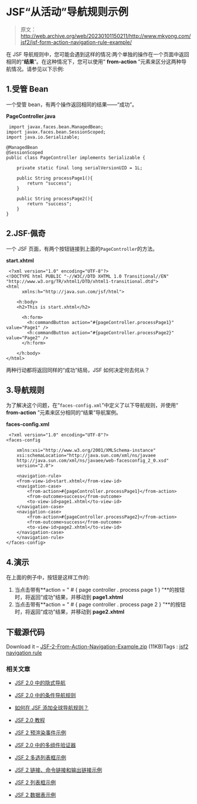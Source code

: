 # JSF“从活动”导航规则示例

> 原文：<http://web.archive.org/web/20230101150211/http://www.mkyong.com/jsf2/jsf-form-action-navigation-rule-example/>

在 JSF 导航规则中，您可能会遇到这样的情况:两个单独的操作在一个页面中返回相同的“**结果**”。在这种情况下，您可以使用“ **from-action** ”元素来区分这两种导航情况。请参见以下示例:

## 1.受管 Bean

一个受管 bean，有两个操作返回相同的结果——“成功”。

**PageController.java**

```
 import javax.faces.bean.ManagedBean;
import javax.faces.bean.SessionScoped;
import java.io.Serializable;

@ManagedBean
@SessionScoped
public class PageController implements Serializable {

	private static final long serialVersionUID = 1L;

	public String processPage1(){
		return "success";
	}

	public String processPage2(){
		return "success";
	}
} 
```

## 2.JSF·佩奇

一个 JSF 页面，有两个按钮链接到上面的`PageController`的方法。

**start.xhtml**

```
 <?xml version="1.0" encoding="UTF-8"?>
<!DOCTYPE html PUBLIC "-//W3C//DTD XHTML 1.0 Transitional//EN" 
"http://www.w3.org/TR/xhtml1/DTD/xhtml1-transitional.dtd">
<html    
      xmlns:h="http://java.sun.com/jsf/html">

    <h:body>
    <h2>This is start.xhtml</h2>

      <h:form>
    	<h:commandButton action="#{pageController.processPage1}" value="Page1" />
    	<h:commandButton action="#{pageController.processPage2}" value="Page2" />
      </h:form>

    </h:body>
</html> 
```

两种行动都将返回同样的“成功”结局，JSF 如何决定何去何从？

## 3.导航规则

为了解决这个问题，在“`faces-config.xml`”中定义了以下导航规则，并使用“ **from-action** ”元素来区分相同的“结果”导航案例。

**faces-config.xml**

```
 <?xml version="1.0" encoding="UTF-8"?>
<faces-config

    xmlns:xsi="http://www.w3.org/2001/XMLSchema-instance"
    xsi:schemaLocation="http://java.sun.com/xml/ns/javaee 
    http://java.sun.com/xml/ns/javaee/web-facesconfig_2_0.xsd"
    version="2.0">

    <navigation-rule>
	<from-view-id>start.xhtml</from-view-id>
	<navigation-case>
		<from-action>#{pageController.processPage1}</from-action>
		<from-outcome>success</from-outcome>
		<to-view-id>page1.xhtml</to-view-id>
	</navigation-case>
	<navigation-case>
		<from-action>#{pageController.processPage2}</from-action>
		<from-outcome>success</from-outcome>
		<to-view-id>page2.xhtml</to-view-id>
	</navigation-case>
    </navigation-rule>	
</faces-config> 
```

## 4.演示

在上面的例子中，按钮是这样工作的:

1.  当点击带有**action = " # { page controller . process page 1 } "**的按钮时，将返回“成功”结果，并移动到 **page1.xhtml**
2.  当点击带有**action = " # { page controller . process page 2 } "**的按钮时，将返回“成功”结果，并移动到 **page2.xhtml**

## 下载源代码

Download it – [JSF-2-From-Action-Navigation-Example.zip](http://web.archive.org/web/20201127022918/http://www.mkyong.com/wp-content/uploads/2010/09/JSF-2-Form-Action-Navigation-Example.zip) (11KB)Tags : [jsf2](http://web.archive.org/web/20201127022918/https://mkyong.com/tag/jsf2/) [navigation rule](http://web.archive.org/web/20201127022918/https://mkyong.com/tag/navigation-rule/)<input type="hidden" id="mkyong-current-postId" value="7068">

### 相关文章

*   [JSF 2.0 中的隐式导航](/web/20201127022918/https://www.mkyong.com/jsf2/implicit-navigation-in-jsf-2-0/)
*   [JSF 2.0 中的条件导航规则](/web/20201127022918/https://www.mkyong.com/jsf2/conditional-navigation-rule-in-jsf-2-0/)
*   [如何在 JSF 添加全球导航规则？](/web/20201127022918/https://www.mkyong.com/jsf2/how-to-add-a-global-navigation-rule-in-jsf/)
*   [JSF 2.0 教程](/web/20201127022918/https://www.mkyong.com/tutorials/jsf-2-0-tutorials/)
*   [JSF 2 预渲染事件示例](/web/20201127022918/https://www.mkyong.com/jsf2/jsf-2-prerenderviewevent-example/)

*   [JSF 2.0 中的多组件验证器](/web/20201127022918/https://www.mkyong.com/jsf2/multi-components-validator-in-jsf-2-0/)
*   [JSF 2 多选列表框示例](/web/20201127022918/https://www.mkyong.com/jsf2/jsf-2-multiple-select-listbox-example/)
*   [JSF 2 链接、命令链接和输出链接示例](/web/20201127022918/https://www.mkyong.com/jsf2/jsf-2-link-commandlink-and-outputlink-example/)
*   [JSF 2 列表框示例](/web/20201127022918/https://www.mkyong.com/jsf2/jsf-2-listbox-example/)
*   [JSF 2 数据表示例](/web/20201127022918/https://www.mkyong.com/jsf2/jsf-2-datatable-example/)